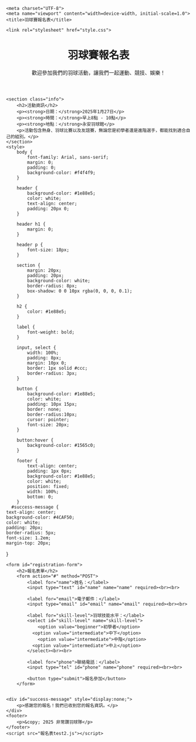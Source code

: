 

<html lang="zh-Hant">
<head>
  
    <meta charset="UTF-8">
    <meta name="viewport" content="width=device-width, initial-scale=1.0">
    <title>羽球賽報名表</title>
  
    <link rel="stylesheet" href="style.css">
</head>
<body>
    <header>
        <h1>羽球賽報名表</h1>
        <p>歡迎參加我們的羽球活動，讓我們一起運動、競技、娛樂！</p>
    </header>

    <section class="info">
        <h2>活動資訊</h2>
        <p><strong>日期：</strong>2025年1月27日</p>
        <p><strong>時間：</strong>早上8點 - 10點</p>
        <p><strong>地點：</strong>永安羽球館</p>
        <p>活動包含熱身、羽球比賽以及友誼賽，無論您是初學者還是進階選手，都能找到適合自己的組別。</p>
    </section>
    <style>
        body {
            font-family: Arial, sans-serif;
            margin: 0;
            padding: 0;
            background-color: #f4f4f9;
        }

        header {
            background-color: #1e88e5;
            color: white;
            text-align: center;
            padding: 20px 0;
        }

        header h1 {
            margin: 0;
        }

        header p {
            font-size: 18px;
        }

        section {
            margin: 20px;
            padding: 20px;
            background-color: white;
            border-radius: 8px;
            box-shadow: 0 0 10px rgba(0, 0, 0, 0.1);
        }

        h2 {
            color: #1e88e5;
        }

        label {
            font-weight: bold;
        }

        input, select {
            width: 100%;
            padding: 8px;
            margin: 10px 0;
            border: 1px solid #ccc;
            border-radius: 3px;
        }

        button {
            background-color: #1e88e5;
            color: white;
            padding: 10px 15px;
            border: none;
            border-radius:10px;
            cursor: pointer;
            font-size: 20px;
        }

        button:hover {
            background-color: #1565c0;
        }

        footer {
            text-align: center;
            padding: 1px 0px;
            background-color: #1e88e5;
            color: white;
            position: fixed;
            width: 100%;
            bottom: 0;
        }
      #success-message {
    text-align: center;
    background-color: #4CAF50;
    color: white;
    padding: 20px;
    border-radius: 5px;
    font-size: 1.2em;
    margin-top: 20px;
}
    </style>

    <form id="registration-form">
        <h2>報名表單</h2>
        <form action="#" method="POST">
            <label for="name">姓名：</label>
            <input type="text" id="name" name="name" required><br><br>

            <label for="email">電子郵件：</label>
            <input type="email" id="email" name="email" required><br><br>

            <label for="skill-level">羽球技能水平：</label>
            <select id="skill-level" name="skill-level">
                <option value="beginner">初學者</option>
              <option value="intermediate">中下</option>
                <option value="intermediate">中階</option>
              <option value="intermediate">中上</option>
            </select><br><br>

            <label for="phone">聯絡電話：</label>
            <input type="tel" id="phone" name="phone" required><br><br>

            <button type="submit">報名參加</button>
        </form>

    
    <div id="success-message" style="display:none;">
        <p>感謝您的報名！我們已收到您的報名資訊。</p>
    </div>
    <footer>
        <p>&copy; 2025 非常讚羽球隊</p>
    </footer>
    <script src="報名表test2.js"></script>


